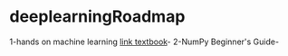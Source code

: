 # deeplearningRoadmap
1-hands on machine learning [link textbook](https://github.com/ageron/handson-ml3)-
2-NumPy Beginner's Guide-
